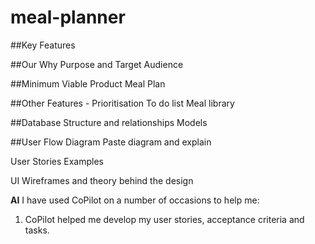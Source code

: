 # meal-planner

##Key Features

##Our Why
Purpose and Target Audience

##Minimum Viable Product
Meal Plan

##Other Features - Prioritisation
To do list 
Meal library

##Database Structure and relationships
Models


##User Flow Diagram
Paste diagram and explain

User Stories
Examples


UI 
Wireframes and theory behind the design



**AI**
I have used CoPilot on a number of occasions to help me:
1) CoPilot helped me develop my user stories, acceptance criteria and tasks. 
